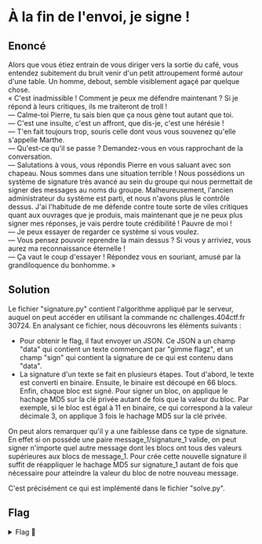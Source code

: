 # À la fin de l'envoi, je signe !

## Enoncé
Alors que vous étiez entrain de vous diriger vers la sortie du café, vous entendez subitement du bruit venir d'un petit attroupement formé autour d'une table. Un homme, debout, semble visiblement agaçé par quelque chose.   
« C'est inadmissible ! Comment je peux me défendre maintenant ? Si je répond à leurs critiques, ils me traiteront de troll !   
— Calme-toi Pierre, tu sais bien que ça nous gène tout autant que toi.   
— C'est une insulte, c'est un affront, que dis-je, c'est une hérésie !   
— T'en fait toujours trop, souris celle dont vous vous souvenez qu'elle s'appelle Marthe.   
— Qu'est-ce qu'il se passe ? Demandez-vous en vous rapprochant de la conversation.   
— Salutations à vous, vous répondis Pierre en vous saluant avec son chapeau. Nous sommes dans une situation terrible ! Nous possédions un système de signature très avancé au sein du groupe qui nous permettait de signer des messages au noms du groupe. Malheureusement, l'ancien administrateur du système est parti, et nous n'avons plus le contrôle dessus. J'ai l'habitude de me défende contre toute sorte de viles critiques quant aux ouvrages que je produis, mais maintenant que je ne peux plus signer mes réponses, je vais perdre toute crédibilité ! Pauvre de moi !   
— Je peux essayer de regarder ce système si vous voulez.   
— Vous pensez pouvoir reprendre la main dessus ? Si vous y arriviez, vous aurez ma reconnaissance éternelle !   
— Ça vaut le coup d'essayer ! Répondez vous en souriant, amusé par la grandiloquence du bonhomme. »   


## Solution

Le fichier "signature.py" contient l'algorithme appliqué par le serveur, auquel on peut accéder en utilisant la commande nc challenges.404ctf.fr 30724.
En analysant ce fichier, nous découvrons les éléments suivants :
- Pour obtenir le flag, il faut envoyer un JSON. Ce JSON a un champ "data" qui contient un texte commençant par "gimme flagz", et un champ "sign" qui contient la signature de ce qui est contenu dans "data".
- La signature d'un texte se fait en plusieurs étapes. Tout d'abord, le texte est converti en binaire. Ensuite, le binaire est découpé en 66 blocs. Enfin, chaque bloc est signé. Pour signer un bloc, on applique le hachage MD5 sur la clé privée autant de fois que la valeur du bloc. Par exemple, si le bloc est égal à 11 en binaire, ce qui correspond à la valeur décimale 3, on applique 3 fois le hachage MD5 sur la clé privée.

On peut alors remarquer qu'il y a une faiblesse dans ce type de signature. En effet si on posséde une paire message_1/signature_1 valide, on peut signer n'importe quel autre message dont les blocs ont tous des valeurs supérieures aux blocs de message_1. Pour crée cette nouvelle signature il suffit de réappliquer le hachage MD5 sur signature_1 autant de fois que nécessaire pour atteindre la valeur du bloc de notre nouveau message.

C'est précisément ce qui est implémenté dans le fichier "solve.py".


## Flag

<details>
<summary> Flag 🚩</summary>

```
404CTF{Wint3r_i5_c0m1ng}
```
